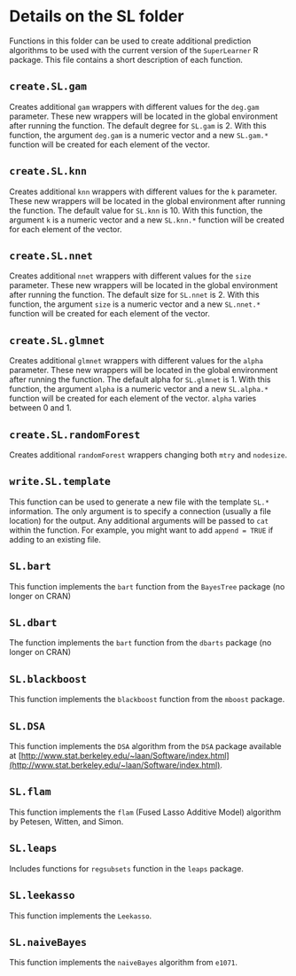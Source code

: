 # Details on the SL folder #

Functions in this folder can be used to create additional prediction algorithms to be used with the current version of the `SuperLearner` R package. This file contains a short description of each function.

## `create.SL.gam` ##

Creates additional `gam` wrappers with different values for the `deg.gam` parameter. These new wrappers will be located in the global environment after running the function. The default degree for `SL.gam` is 2. With this function, the argument `deg.gam` is a numeric vector and a new `SL.gam.*` function will be created for each element of the vector.

## `create.SL.knn` ##

Creates additional `knn` wrappers with different values for the `k` parameter. These new wrappers will be located in the global environment after running the function. The default value for `SL.knn` is 10. With this function, the argument `k` is a numeric vector and a new `SL.knn.*` function will be created for each element of the vector.

## `create.SL.nnet` ##

Creates additional `nnet` wrappers with different values for the `size` parameter. These new wrappers will be located in the global environment after running the function. The default size for `SL.nnet` is 2. With this function, the argument `size` is a numeric vector and a new `SL.nnet.*` function will be created for each element of the vector.

## `create.SL.glmnet` ##

Creates additional `glmnet` wrappers with different values for the `alpha` parameter. These new wrappers will be located in the global environment after running the function. The default alpha for `SL.glmnet` is 1. With this function, the argument `alpha` is a numeric vector and a new `SL.alpha.*` function will be created for each element of the vector. `alpha` varies between 0 and 1.

## `create.SL.randomForest` ##

Creates additional `randomForest` wrappers changing both `mtry` and `nodesize`.

## `write.SL.template` ##

This function can be used to generate a new file with the template `SL.*` information. The only argument is to specify a connection (usually a file location) for the output. Any additional arguments will be passed to `cat` within the function. For example, you might want to add `append = TRUE` if adding to an existing file.

## `SL.bart` ##

This function implements the `bart` function from the `BayesTree` package (no longer on CRAN)

## `SL.dbart` ##

The function implements the `bart` function from the `dbarts` package (no longer on CRAN) 

## `SL.blackboost` ##

This function implements the `blackboost` function from the `mboost` package.

## `SL.DSA` ##

This function implements the `DSA` algorithm from the `DSA` package available at [http://www.stat.berkeley.edu/~laan/Software/index.html](http://www.stat.berkeley.edu/~laan/Software/index.html).

## `SL.flam` ##

This function implements the `flam` (Fused Lasso Additive Model) algorithm by Petesen, Witten, and Simon.

## `SL.leaps` ##

Includes functions for `regsubsets` function in the `leaps` package.

## `SL.leekasso` ##

This function implements the `Leekasso`.

## `SL.naiveBayes` ##

This function implements the `naiveBayes` algorithm from `e1071`.
